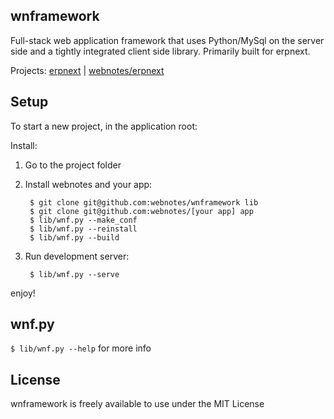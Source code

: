 ## wnframework

Full-stack web application framework that uses Python/MySql on the server side and a tightly integrated client side library. Primarily built for erpnext.

Projects: [erpnext](http://erpnext.org) | [webnotes/erpnext](https://github.com/webnotes/erpnext)

## Setup

To start a new project, in the application root:

Install:

1. Go to the project folder
1. Install webnotes and your app:

		$ git clone git@github.com:webnotes/wnframework lib
		$ git clone git@github.com:webnotes/[your app] app
		$ lib/wnf.py --make_conf
		$ lib/wnf.py --reinstall
		$ lib/wnf.py --build

1. Run development server:

		$ lib/wnf.py --serve

	
enjoy!

## wnf.py

`$ lib/wnf.py --help` for more info

## License

wnframework is freely available to use under the MIT License
